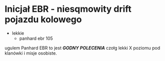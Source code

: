 # Inicjał EBR - niesqmowity drift pojazdu kolowego

- lekkie
    - panhard ebr 105
 
ugulem Panhard EBR to jest _**GODNY POLECENIA**_ czołg lekki X poziomu pod klanówki i misje osobiste.
